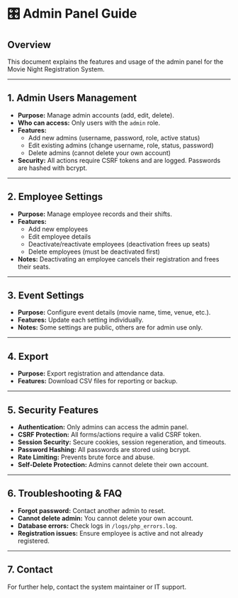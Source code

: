 # 🎛️ Admin Panel Guide

## Overview
This document explains the features and usage of the admin panel for the Movie Night Registration System.

---

## 1. Admin Users Management
- **Purpose:** Manage admin accounts (add, edit, delete).
- **Who can access:** Only users with the `admin` role.
- **Features:**
  - Add new admins (username, password, role, active status)
  - Edit existing admins (change username, role, status, password)
  - Delete admins (cannot delete your own account)
- **Security:** All actions require CSRF tokens and are logged. Passwords are hashed with bcrypt.

---

## 2. Employee Settings
- **Purpose:** Manage employee records and their shifts.
- **Features:**
  - Add new employees
  - Edit employee details
  - Deactivate/reactivate employees (deactivation frees up seats)
  - Delete employees (must be deactivated first)
- **Notes:** Deactivating an employee cancels their registration and frees their seats.

---

## 3. Event Settings
- **Purpose:** Configure event details (movie name, time, venue, etc.).
- **Features:** Update each setting individually.
- **Notes:** Some settings are public, others are for admin use only.

---

## 4. Export
- **Purpose:** Export registration and attendance data.
- **Features:** Download CSV files for reporting or backup.

---

## 5. Security Features
- **Authentication:** Only admins can access the admin panel.
- **CSRF Protection:** All forms/actions require a valid CSRF token.
- **Session Security:** Secure cookies, session regeneration, and timeouts.
- **Password Hashing:** All passwords are stored using bcrypt.
- **Rate Limiting:** Prevents brute force and abuse.
- **Self-Delete Protection:** Admins cannot delete their own account.

---

## 6. Troubleshooting & FAQ
- **Forgot password:** Contact another admin to reset.
- **Cannot delete admin:** You cannot delete your own account.
- **Database errors:** Check logs in `/logs/php_errors.log`.
- **Registration issues:** Ensure employee is active and not already registered.

---

## 7. Contact
For further help, contact the system maintainer or IT support. 